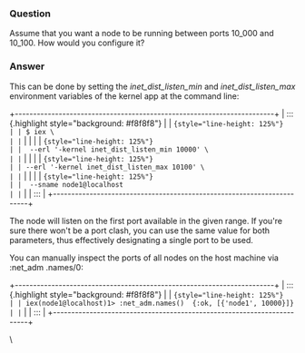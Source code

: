 ### Question
Assume that you want a node to be running between ports 10\_000 and
10\_100. How would you configure it?


### Answer
<div>

<div>

<div>

This can be done by setting the *inet\_dist\_listen\_min* and
*inet\_dist\_listen\_max* environment variables of the kernel app at the
command line:

</div>

</div>

</div>

<div>

<div>

<div>

+-----------------------------------------------------------------------+
| ::: {.highlight style="background: #f8f8f8"}                          |
| ``` {style="line-height: 125%"}                                       |
| $ iex \                                                               |
| ```                                                                   |
|                                                                       |
| ``` {style="line-height: 125%"}                                       |
|  --erl '-kernel inet_dist_listen_min 10000' \                         |
| ```                                                                   |
|                                                                       |
| ``` {style="line-height: 125%"}                                       |
| --erl '-kernel inet_dist_listen_max 10100' \                          |
| ```                                                                   |
|                                                                       |
| ``` {style="line-height: 125%"}                                       |
|  --sname node1@localhost                                              |
| ```                                                                   |
| :::                                                                   |
+-----------------------------------------------------------------------+

<div>

<div>

<div>

<div>

The node will listen on the first port available in the given range. If
you're sure there won't be a port clash, you can use the same value for
both parameters, thus effectively designating a single port to be used.

</div>

<div>

You can manually inspect the ports of all nodes on the host machine via
:net\_adm .names/0:

</div>

<div>

+-----------------------------------------------------------------------+
| ::: {.highlight style="background: #f8f8f8"}                          |
| ``` {style="line-height: 125%"}                                       |
| iex(node1@localhost)1> :net_adm.names()  {:ok, [{'node1', 10000}]}    |
| ```                                                                   |
| :::                                                                   |
+-----------------------------------------------------------------------+

\

</div>

</div>

</div>

</div>

</div>

</div>

</div>


